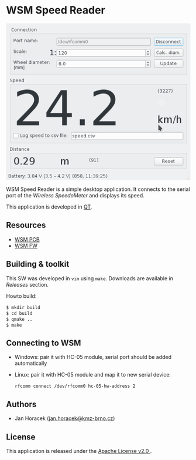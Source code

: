 # WSM Speed Reader

![Speed Reader Screenshot](doc/speed_reader_screenshot.png)

WSM Speed Reader is a simple desktop application. It connects to the serial
port of the *Wireless SpeedoMeter* and displays its speed.

This application is developed in [QT](https://www.qt.io/).

## Resources

 * [WSM PCB](https://github.com/kmzbrnoI/wsm-pcb)
 * [WSM FW](https://github.com/kmzbrnoI/wsm-fw)

## Building & toolkit

This SW was developed in `vim` using `make`. Downloads are available in
*Releases* section.

Howto build:

```
$ mkdir build
$ cd build
$ qmake ..
$ make
```

## Connecting to WSM

 * Windows: pair it with HC-05 module, serial port should be added
   automatically
 * Linux: pair it with HC-05 module and map it to new serial device:

    ```
    rfcomm connect /dev/rfcomm0 hc-05-hw-address 2
    ```

## Authors

 * Jan Horacek ([jan.horacek@kmz-brno.cz](mailto:jan.horacek@kmz-brno.cz))

## License

This application is released under the [Apache License v2.0
](https://www.apache.org/licenses/LICENSE-2.0).
